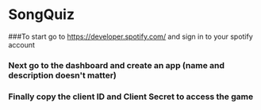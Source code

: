 # SongQuiz

###To start go to https://developer.spotify.com/ and sign in to your spotify account
### Next go to the dashboard and create an app (name and description doesn't matter)
### Finally copy the client ID and Client Secret to access the game


